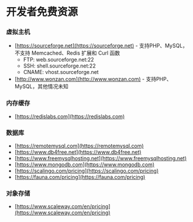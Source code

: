# 开发者免费资源

### 虚拟主机

* [https://sourceforge.net](https://sourceforge.net) - 支持PHP、MySQL，不支持 Memcached、Redis 扩展和 Curl 函数
  * FTP: web.sourceforge.net:22
  * SSH: shell.sourceforge.net:22
  * CNAME: vhost.sourceforge.net
* [http://www.wonzan.com](http://www.wonzan.com) - 支持PHP、MySQL，其他情况未知

### 内存缓存

* [https://redislabs.com](https://redislabs.com)

### 数据库

* [https://remotemysql.com](https://remotemysql.com)
* [https://www.db4free.net](https://www.db4free.net)
* [https://www.freemysqlhosting.net](https://www.freemysqlhosting.net)
* [https://www.mongodb.com](https://www.mongodb.com)
* [https://scalingo.com/pricing](https://scalingo.com/pricing) 
* [https://fauna.com/pricing](https://fauna.com/pricing)

### 对象存储

* [https://www.scaleway.com/en/pricing](https://www.scaleway.com/en/pricing)

